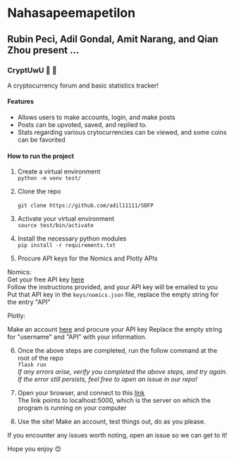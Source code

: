 # Nahasapeemapetilon  
## Rubin Peci, Adil Gondal, Amit Narang, and Qian Zhou present ...   
   
### CryptUwU :tongue: :eyes:   
   
A cryptocurrency forum and basic statistics tracker!   
   
#### Features 
- Allows users to make accounts, login, and make posts 
- Posts can be upvoted, saved, and replied to. 
- Stats regarding various crytocurrencies can be viewed, and some coins can be favorited 
 
#### How to run the project   
1. Create a virtual environment  
`python -m venv test/`  
   
2. Clone the repo <br>   
`git clone https://github.com/adil11111/SDFP`   
    
3. Activate your virtual environment   
`source test/bin/activate`    
    
4. Install the necessary python modules   
`pip install -r requirements.txt`   
   
5. Procure API keys for the Nomics and Plotly APIs  
   
Nomics:  
Get your free API key [here](https://p.nomics.com/cryptocurrency-bitcoin-api)   
Follow the instructions provided, and your API key will be emailed to you   
Put that API key in the `keys/nomics.json` file, replace the empty string for the entry "API"   
   
Plotly:   
   
Make an account [here](https://plot.ly/Auth/login/?next=%2Fsettings) and procure your API key 
Replace the empty string for "username" and "API" with your information. 
 
6. Once the above steps are completed, run the follow command at the root of the repo   
`flask run`     
*If any errors arise, verify you completed the above steps, and try again. If the error still persists, feel free to open an issue in our repo!*    
    
7. Open your browser, and connect to this [link](localhost:5000)   
The link points to localhost:5000, which is the server on which the program is running on your computer   
    
8. Use the site! Make an account, test things out, do as you please.    
   
If you encounter any issues worth noting, open an issue so we can get to it!   
   
Hope you enjoy :blush:  
